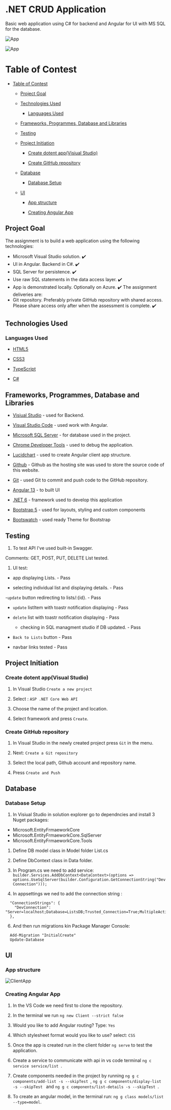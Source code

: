 # .NET CRUD Application  

Basic web application using C# for backend and Angular for UI
with MS SQL for the database.

![App](docs/app1.PNG)

![App](docs/app2.PNG)

# Table of Contest

- [Table of Contest](#table-of-contest)

  - [Project Goal](#project-goal)

  - [Technologies Used](#technologies-used)

    - [Languages Used](#languages-used)

  - [Frameworks, Programmes, Database and Libraries](#frameworks-programmes-database-and-libraries)

  - [Testing](#testing)

  - [Project Initiation](#project-initiation)

    - [Create dotent app(Visiual Studio)](#create-dotnet-appvisiualstudio)

    - [Create GitHub repository](#create-github-repository)

  - [Database](#database)

    - [Database Setup](#database-setup)


  - [UI](#ui)

    - [App structure](#app-structure)

    - [Creating Angular App](#creating-angular-app)


## Project Goal

The assignment is to build a web application using the following technologies:

- Microsoft Visual Studio solution. :heavy_check_mark:
- UI in Angular. Backend in C#. :heavy_check_mark:
- SQL Server for persistence. :heavy_check_mark:
- Use raw SQL statements in the data access layer. :heavy_check_mark:
- App is demonstrated locally. Optionally on Azure. :heavy_check_mark:
  The assignment deliveries are:
- Git repository. Preferably private GitHub repository with shared access. Please share access only after when the assessment is complete. :heavy_check_mark:


## Technologies Used

### Languages Used

* [HTML5](https://en.wikipedia.org/wiki/HTML5)

* [CSS3](https://en.wikipedia.org/wiki/CSS)
* [TypeScript](https://en.wikipedia.org/wiki/TypeScript)
* [C#](https://docs.microsoft.com/en-us/dotnet/csharp)

## Frameworks, Programmes, Database and Libraries


* [Visiual Studio](https://visualstudio.microsoft.com/vs) - used for Backend.
* [Visual Studio Code](https://code.visualstudio.com) - used work with Angular.
* [Microsoft SQL Server](https://www.microsoft.com/en-us/sql-server/sql-server-downloads) - for database used in the project.
* [Chrome Developer Tools](https://developers.google.com/web/tools/chrome-devtools) - used to debug the application.

* [Lucidchart](https://www.lucidchart.com/) - used to create Angular client app structure.

* [Github](https://github.com/) - Github as the hosting site was used to store the source code of this website.

* [Git](https://git-scm.com/) - used Git to commit and push code to the GitHub repository.

* [Angular 13](https://angular.io/) - to built UI

* [.NET 6](https://dotnet.microsoft.com/en-us/) - framework used to develop this application

* [Bootstrap 5](https://getbootstrap.com) - used for layouts, styling and custom components
* [Bootswatch](https://bootswatch.com) - used ready Theme for Bootstrap


## Testing 

1. To test API I've used built-in Swagger.


Comments: GET, POST, PUT, DELETE List tested.

1. UI test:

  - app displaying Lists. - Pass

  - selecting individual list and displaying details. - Pass

  -`update` button redirecting to lists/:{id}. - Pass

  - `update` listItem with toastr notification displaying - Pass

  - `delete` list with toastr notification displaying - Pass

    - checking in SQL managment studio if DB updated. - Pass

  - `Back to Lists` button - Pass

  - navbar links tested - Pass

  

## Project Initiation


### Create dotent app(Visual Studio)

1. In Visual Studio `Create a new project`

2. Select : `ASP .NET Core Web API`

3. Choose the name of the project and location.  

5. Select framework and press `Create`. 

### Create GitHub repository

1. In Visual Studio in the newly created project press `Git` in the menu.

2. Next: `Create a Git repository`

3. Select the local path, Github account and repository name.
4. Press `Create and Push`

## Database

### Database Setup

1. In Visiual Studio in solution explorer go to dependncies and install 3 Nuget packages:

* Microsoft.EntityFrmaeworkCore
* Microsoft.EntityFrmaeworkCore.SqlServer
* Microsoft.EntityFrmaeworkCore.Tools 

1. Define DB model class in Model folder List.cs
2. Define DbContext class in Data folder.
3. In Program.cs we need to add service: `builder.Services.AddDbContext<DataContext>(options =>
    options.UseSqlServer(builder.Configuration.GetConnectionString("DevConnection")));`

4. In appsettings we ned to add the connection string : 
```
  "ConnectionStrings": {
    "DevConnection": "Server=localhost;Database=ListsDB;Trusted_Connection=True;MultipleActiveResultSets=True;"
  },
```
6. And then run migrations kin Package Manager Console: 
```
  Add-Migration "InitialCreate"
  Update-Database
```

## UI

### App structure



![ClientApp](docs/client_app.png)



### Creating Angular App

1. In the VS Code we need first to clone the repository.
2. In the terminal we run `ng new Client --strict false`

3. Would you like to add Angular routing? Type: `Yes`

4. Which stylesheet format would you like to use? select: `CSS`

5. Once the app is created run in the client folder `ng serve` to test the application.

7. Create a service to communicate with api in vs code terminal `ng c service service/list `.

8. Create components needed in the project by running `ng g c components/add-list -s --skipTest `, `ng g c components/display-list -s --skipTest ` and `ng g c components/list-details -s --skipTest `.

9. To create an angular model, in the terminal run: `ng g class models/list --type=model`.


